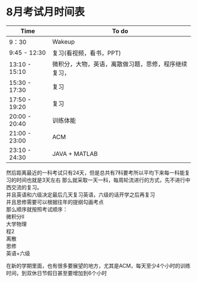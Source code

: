 # 8月考试月时间表
|  Time   | To do  |
|  ----  | ----  |
| 9：30  | Wakeup |
| 9:45 - 12:30  | 复习(看视频，看书，PPT) |
| 13:10 - 15:10  | 微积分，大物，英语，离散做习题，思修，程序继续复习， |
| 15:30 - 17:30  | 复习 |
| 17:50 - 19:20  | 复习 |
| 20:00 - 20:40  | 训练体能 |
| 21:00 - 23:00  | ACM |
| 23:10 - 24:30  | JAVA + MATLAB |
然后距离最近的一科考试只有24天，但是总共有7科要考所以平均下来每一科能复习的时间也就是3天左右
那么就采取一天一科，每周轮流进行的方式，先不进行中西交流的复习。  
并且英语和六级决定最后几天复习英语，六级的话开学之后再复习  
并且思修需要可以根据往年的提纲勾画考点  
那么顺序就按照考试顺序：  
微积分II  
大学物理  
程2  
离散  
思修  
英语+六级  

在新的学期里面，也有很多要展望的地方，尤其是ACM，每天至少4个小时的训练时间，到双休日节假日甚至要增加到6个小时